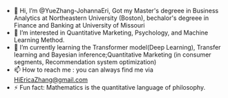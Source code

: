 - 👋 Hi, I’m @YueZhang-JohannaEri, Got my Master's degreee in Business Analytics at Northeastern University (Boston), bechalor's degreee in Finance and Banking at University of Missouri
- 👀 I’m interested in Quantitative Marketing, Psychology, and Machine Learning Method.
- 🌱 I’m currently learning the Transformer model(Deep Learning), Transfer learning and Bayesian inference;Quantitative Marketing (in consumer segments, Recommendation system optimization)
- 📫 How to reach me : you can always find me via HiEricaZhang@gmail.com
- ⚡ Fun fact: Mathematics is the quantitative language of philosophy. 

  
<!---
YueZhang-JohannaEri/YueZhang-JohannaEri is a ✨ special ✨ repository because its `README.md` (this file) appears on your GitHub profile.
You can click the Preview link to take a look at your changes.
--->
